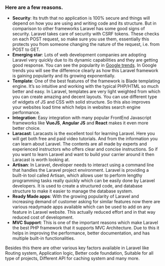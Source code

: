 ### Here are a few reasons.

- **Security**: Its truth that no application is 100% secure and things will depend on how you are using and writing code and its structure. But in comparison to other frameworks Laravel has some good signs of security. Laravel takes care of security with CSRF tokens. These checks on each POST request, so make sure you use them, essentially this protects you from someone changing the nature of the request, i.e. from POST to GET.
- **Emerging star**: Lots of web development companies are adopting Laravel very quickly due to its dynamic capabilities and they are getting good response. You can see the popularity in [Google trends](https://trends.google.com/trends/explore?q=yii,CodeIgniter,Zend%20Framework,Cakephp,Laravel&hl=en-US). In Google trends you will see the difference clearly as how this Laravel framework is gaining popularity and its growing exponentially.
- **Template**: One of the best features of the framework is Blade templating engine. It’s so intuitive and working with the typical PHP/HTML so much better and easy. In Laravel, templates are very light weighted from which you can create amazing and decent layouts. You can use different type of widgets of JS and CSS with solid structure. So this also improves your websites load time which helps in websites search engine performance.
- **Integration**: Easy integration with many popular FrontEnd Javascript frameworks like **VueJS**, **Angular JS** and **React** makes it even more better choice.
- **Laracast**: Laracasts is the excellent tool for learning Laravel. Here you will get both free and paid video tutorials. And from the information you can learn about Laravel. The contents are all made by experts and experienced instructors who offers clear and concise instructions. So if you want to learn Laravel and want to build your carrier around it then Laracast is worth looking at.
- **Artisan**: In Laravel, developer needs to interact using a command line that handles the Laravel project environment. Laravel is providing a built-in tool called Artisan, which allows user to perform lengthy programming tasks really quickly which can be easily done by Laravel developers. It is used to create a structured code, and database structure to make it easier to manage the database system.
- **Ready Made apps**: With the growing popularity of Laravel and increasing demand of customer asking for similar features now there are various readymade apps available which can be used to add on any feature in Laravel website. This actually reduced effort and in that way reduced cost of development.
- **MVC Support**: This is one of the important reasons which make Laravel the best PHP framework that it supports MVC Architecture. Due to this it helps in improving the performance, better documentation, and has multiple built-in functionalities.

Besides this there are other various key factors available in Laravel like Routing system, Application logic, Better code foundation, Suitable for all type of projects, Different API for caching system and many more.
